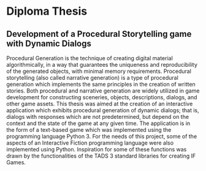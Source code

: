 # Diploma Thesis
## Development of a Procedural Storytelling game with Dynamic Dialogs

Procedural Generation is the technique of creating digital material algorithmically, in a way that guarantees the uniqueness and reproducibility of the generated objects, with minimal memory requirements. Procedural storytelling (also called narrative generation) is a type of procedural generation which implements the same principles in the creation of written stories. Both procedural and narrative generation are widely utilized in game development for constructing sceneries, objects, descriptions, dialogs, and other game assets. 
This thesis was aimed at the creation of an interactive application which exhibits procedural generation of dynamic dialogs; that is, dialogs with responses which are not predetermined, but depend on the context and the state of the game at any given time. The application is in the form of a text-based game which was implemented using the programming language Python 3. For the needs of this project, some of the aspects of an Interactive Fiction programming language were also implemented using Python. Inspiration for some of these functions was drawn by the functionalities of the TADS 3 standard libraries for creating IF Games.
